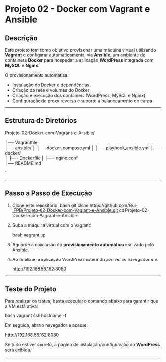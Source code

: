 # Projeto 02 - Docker com Vagrant e Ansible

## Descrição
Este projeto tem como objetivo provisionar uma máquina virtual utilizando **Vagrant** e configurar automaticamente, via **Ansible**, um ambiente de containers **Docker** para hospedar a aplicação **WordPress** integrada com **MySQL** e **Nginx**.

O provisionamento automatiza:
- Instalação do Docker e dependências
- Criação da rede e volumes do Docker
- Criação e execução dos containers (WordPress, MySQL e Nginx)
- Configuração de proxy reverso e suporte a balanceamento de carga

---

##  Estrutura de Diretórios


Projeto-02-Docker-com-Vagrant-e-Ansible/

│── Vagrantfile              
│── ansible/ 
│   ├── docker-compose.yml
│   ├── playbook_ansible.yml
│── docker/  
│   ├── Dockerfile
│   ├── nginx.conf               
│── README.md
             

`

---

## Passo a Passo de Execução

1. Clone este repositório:
   bash
   git clone https://github.com/Gui-IFPB/Projeto-02-Docker-com-Vagrant-e-Ansible.git
   cd Projeto-02-Docker-com-Vagrant-e-Ansible
`

2. Suba a máquina virtual com o Vagrant:

   bash
   vagrant up
   

3. Aguarde a conclusão do **provisionamento automático** realizado pelo Ansible.

4. Ao finalizar, a aplicação WordPress estará disponível no navegador em:

   
   http://192.168.56.162:8080
   

---

## Teste do Projeto

Para realizar os testes, basta executar o comando abaixo para garantir que a VM está ativa:

bash
vagrant ssh hostname -f


Em seguida, abra o navegador e acesse:


http://192.168.56.162:8080


Se tudo estiver correto, a página de instalação/configuração do **WordPress** será exibida.

---


